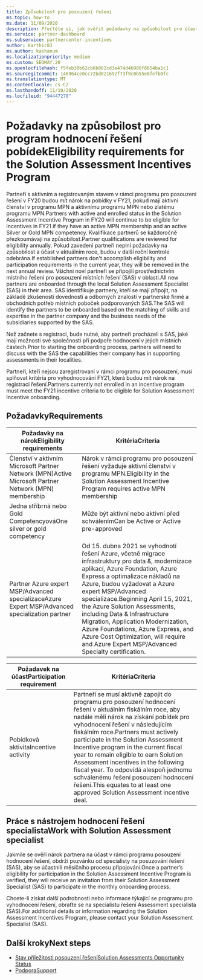 ```yaml
---
title: Způsobilost pro posouzení řešení
ms.topic: how-to
ms.date: 11/09/2020
description: Přečtěte si, jak ověřit požadavky na způsobilost pro účast do programu hodnocení řešení pobídek.
ms.service: partner-dashboard
ms.subservice: partnercenter-incentives
author: Karthic83
ms.author: kashanum
ms.localizationpriority: medium
ms.custom: SEOMAY.20
ms.openlocfilehash: f5feb30b62cb6b862cd3e474d46980f8654ba1c1
ms.sourcegitcommit: 146964ce0cc72bd821692f73f9c0b55e6fefb0fc
ms.translationtype: MT
ms.contentlocale: cs-CZ
ms.lasthandoff: 11/10/2020
ms.locfileid: "94447278"
---
```

# <a name="eligibility-requirements-for-the-solution-assessment-incentives-program"></a><span data-ttu-id="4c3bd-103">Požadavky na způsobilost pro program hodnocení řešení pobídek</span><span class="sxs-lookup"><span data-stu-id="4c3bd-103">Eligibility requirements for the Solution Assessment Incentives Program</span></span>

<span data-ttu-id="4c3bd-104">Partneři s aktivním a registrovaným stavem v rámci programu pro posouzení řešení v FY20 budou mít nárok na pobídky v FY21, pokud mají aktivní členství v programu MPN a aktivnímu programu MPN nebo zlatému programu MPN.</span><span class="sxs-lookup"><span data-stu-id="4c3bd-104">Partners with active and enrolled status in the Solution Assessment Incentive Program in FY20 will continue to be eligible for incentives in FY21 if they have an active MPN membership and an active Silver or Gold MPN competency.</span></span> <span data-ttu-id="4c3bd-105">Kvalifikace partnerů se každoročně přezkoumávají na způsobilost.</span><span class="sxs-lookup"><span data-stu-id="4c3bd-105">Partner qualifications are reviewed for eligibility annually.</span></span> <span data-ttu-id="4c3bd-106">Pokud zavedení partneři neplní požadavky na způsobilost a účast v aktuálním roce, budou v další roční kontrole odebrána.</span><span class="sxs-lookup"><span data-stu-id="4c3bd-106">If established partners don't accomplish eligibility and participation requirements in the current year, they will be removed in the next annual review.</span></span> <span data-ttu-id="4c3bd-107">Všichni noví partneři se připojili prostřednictvím místního řešení pro posouzení místních řešení (SAS) v oblasti.</span><span class="sxs-lookup"><span data-stu-id="4c3bd-107">All new partners are onboarded through the local Solution Assessment Specialist (SAS) in their area.</span></span> <span data-ttu-id="4c3bd-108">SAS identifikuje partnery, kteří se mají připojit, na základě zkušeností dovedností a odborných znalostí v partnerské firmě a obchodních potřeb místních poboček podporovaných SAS.</span><span class="sxs-lookup"><span data-stu-id="4c3bd-108">The SAS will identify the partners to be onboarded based on the matching of skills and expertise in the partner company and the business needs of the subsidiaries supported by the SAS.</span></span>

<span data-ttu-id="4c3bd-109">Než začnete s registrací, bude nutné, aby partneři procházeli s SAS, jaké mají možnosti své společnosti při podpoře hodnocení v jejich místních částech.</span><span class="sxs-lookup"><span data-stu-id="4c3bd-109">Prior to starting the onboarding process, partners will need to discuss with the SAS the capabilities their company has in supporting assessments in their localities.</span></span>

<span data-ttu-id="4c3bd-110">Partneři, kteří nejsou zaregistrovaní v rámci programu pro posouzení, musí splňovat kritéria pro vyhodnocování FY21, která budou mít nárok na registraci řešení.</span><span class="sxs-lookup"><span data-stu-id="4c3bd-110">Partners currently not enrolled in an incentive program must meet the FY21 incentive criteria to be eligible for Solution Assessment Incentive onboarding.</span></span>

## <a name="requirements"></a><span data-ttu-id="4c3bd-111">Požadavky</span><span class="sxs-lookup"><span data-stu-id="4c3bd-111">Requirements</span></span>

|<span data-ttu-id="4c3bd-112">**Požadavky na nárok**</span><span class="sxs-lookup"><span data-stu-id="4c3bd-112">**Eligibility requirements**</span></span>|<span data-ttu-id="4c3bd-113">**Kritéria**</span><span class="sxs-lookup"><span data-stu-id="4c3bd-113">**Criteria**</span></span>|
|-----------------------|------------------|
|<span data-ttu-id="4c3bd-114">Členství v aktivním Microsoft Partner Network (MPN)</span><span class="sxs-lookup"><span data-stu-id="4c3bd-114">Active Microsoft Partner Network (MPN) membership</span></span>|<span data-ttu-id="4c3bd-115">Nárok v rámci programu pro posouzení řešení vyžaduje aktivní členství v programu MPN.</span><span class="sxs-lookup"><span data-stu-id="4c3bd-115">Eligibility in the Solution Assessment Incentive Program requires active MPN membership</span></span>|
|<span data-ttu-id="4c3bd-116">Jedna stříbrná nebo Gold Competencyová</span><span class="sxs-lookup"><span data-stu-id="4c3bd-116">One silver or gold competency</span></span>|<span data-ttu-id="4c3bd-117">Může být aktivní nebo aktivní před schválením</span><span class="sxs-lookup"><span data-stu-id="4c3bd-117">Can be Active or Active pre-approved</span></span>|
|<span data-ttu-id="4c3bd-118">Partner Azure expert MSP/Advanced specializace</span><span class="sxs-lookup"><span data-stu-id="4c3bd-118">Azure Expert MSP/Advanced specialization partner</span></span>|<span data-ttu-id="4c3bd-119">Od 15. dubna 2021 se vyhodnotí řešení Azure, včetně migrace infrastruktury pro data &, modernizace aplikací, Azure Foundation, Azure Express a optimalizace nákladů na Azure, budou vyžadovat a Azure expert MSP/Advanced specializace.</span><span class="sxs-lookup"><span data-stu-id="4c3bd-119">Beginning April 15, 2021, the Azure Solution Assessments, including Data & Infrastructure Migration, Application Modernization, Azure Foundations, Azure Express, and Azure Cost Optimization, will require and Azure Expert MSP/Advanced Specialty certification.</span></span>|

|<span data-ttu-id="4c3bd-120">**Požadavek na účast**</span><span class="sxs-lookup"><span data-stu-id="4c3bd-120">**Participation requirement**</span></span>|<span data-ttu-id="4c3bd-121">**Kritéria**</span><span class="sxs-lookup"><span data-stu-id="4c3bd-121">**Criteria**</span></span>|
|-------------------------|-------------------------------------|
|<span data-ttu-id="4c3bd-122">Pobídková aktivita</span><span class="sxs-lookup"><span data-stu-id="4c3bd-122">Incentive activity</span></span>|<span data-ttu-id="4c3bd-123">Partneři se musí aktivně zapojit do programu pro posouzení hodnocení řešení v aktuálním fiskálním roce, aby nadále měli nárok na získání pobídek pro vyhodnocení řešení v následujícím fiskálním roce.</span><span class="sxs-lookup"><span data-stu-id="4c3bd-123">Partners must actively participate in the Solution Assessment Incentive program in the current fiscal year to remain eligible to earn Solution Assessment incentives in the following fiscal year.</span></span> <span data-ttu-id="4c3bd-124">To odpovídá alespoň jednomu schválenému řešení posouzení hodnocení řešení.</span><span class="sxs-lookup"><span data-stu-id="4c3bd-124">This equates to at least one approved Solution Assessment incentive deal.</span></span>|

## <a name="work-with-solution-assessment-specialist"></a><span data-ttu-id="4c3bd-125">Práce s nástrojem hodnocení řešení specialista</span><span class="sxs-lookup"><span data-stu-id="4c3bd-125">Work with Solution Assessment specialist</span></span>

<span data-ttu-id="4c3bd-126">Jakmile se ověří nárok partnera na účast v rámci programu posouzení hodnocení řešení, obdrží pozvánku od specialisty na posuzování řešení (SAS), aby se účastnili měsíčního procesu připojování.</span><span class="sxs-lookup"><span data-stu-id="4c3bd-126">Once a partner’s eligibility for participation in the Solution Assessment Incentive Program is verified, they will receive an invitation from their Solution Assessment Specialist (SAS) to participate in the monthly onboarding process.</span></span>

<span data-ttu-id="4c3bd-127">Chcete-li získat další podrobnosti nebo informace týkající se programu pro vyhodnocení řešení, obraťte se na specialistu řešení Assessment specialista (SAS).</span><span class="sxs-lookup"><span data-stu-id="4c3bd-127">For additional details or information regarding the Solution Assessment Incentives Program, please contact your Solution Assessment Specialist (SAS).</span></span>

## <a name="next-steps"></a><span data-ttu-id="4c3bd-128">Další kroky</span><span class="sxs-lookup"><span data-stu-id="4c3bd-128">Next steps</span></span>

- [<span data-ttu-id="4c3bd-129">Stav příležitosti posouzení řešení</span><span class="sxs-lookup"><span data-stu-id="4c3bd-129">Solution Assessments Opportunity Status</span></span>](chip-solution-assessment.md)
- [<span data-ttu-id="4c3bd-130">Podpora</span><span class="sxs-lookup"><span data-stu-id="4c3bd-130">Support</span></span>](report-problems-with-partner-center.md)









